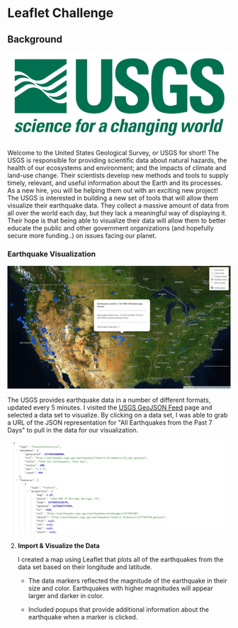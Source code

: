 # Leaflet Challenge

## Background

![1-Logo](Images/1-Logo.png)

Welcome to the United States Geological Survey, or USGS for short! The USGS is responsible for providing scientific data about natural hazards, the health of our ecosystems and environment; and the impacts of climate and land-use change. Their scientists develop new methods and tools to supply timely, relevant, and useful information about the Earth and its processes. As a new hire, you will be helping them out with an exciting new project!
The USGS is interested in building a new set of tools that will allow them visualize their earthquake data. They collect a massive amount of data from all over the world each day, but they lack a meaningful way of displaying it. Their hope is that being able to visualize their data will allow them to better educate the public and other government organizations (and hopefully secure more funding..) on issues facing our planet.

### Earthquake Visualization

![Capture](Images/Capture.PNG)

   The USGS provides earthquake data in a number of different formats, updated every 5 minutes. I visited the [USGS GeoJSON Feed](http://earthquake.usgs.gov/earthquakes/feed/v1.0/geojson.php) page and selected a data set to visualize. By clicking on a data set, I was able to grab a URL of the JSON representation for "All Earthquakes from the Past 7 Days" to pull in the data for our visualization.

   ![4-JSON](Images/4-JSON.png)

2. **Import & Visualize the Data**

   I created a map using Leaflet that plots all of the earthquakes from the data set based on their longitude and latitude.

   * The data markers reflected the magnitude of the earthquake in their size and color. Earthquakes with higher magnitudes will appear larger and darker in color.

   * Included popups that provide additional information about the earthquake when a marker is clicked.




